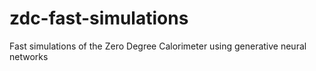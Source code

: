 # zdc-fast-simulations
Fast simulations of the Zero Degree Calorimeter using generative neural networks
